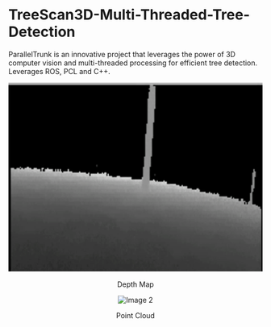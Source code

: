# TreeScan3D-Multi-Threaded-Tree-Detection
ParallelTrunk is an innovative project that leverages the power of 3D computer vision and multi-threaded processing for efficient tree detection. Leverages ROS, PCL and C++.

<div align="center">
    <img src="assets/DepthMap.gif" alt="Image 1" width="800"/>
    <p>Depth Map</p>
</div>
<div align="center">
    <img src="assets/PointCloud.gif" alt="Image 2" width=900"/>
    <p>Point Cloud</p>
</div>
